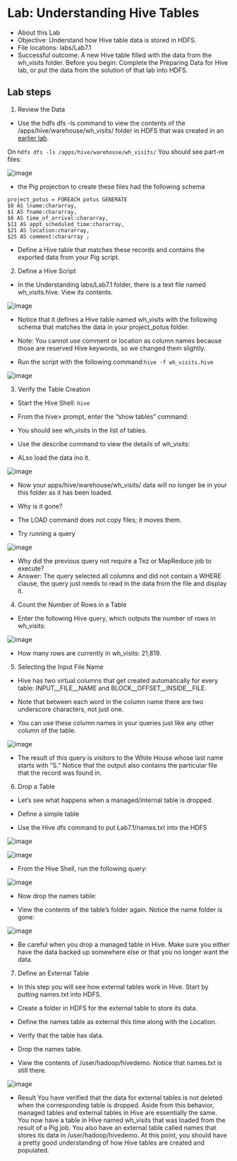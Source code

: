 # Lab: Understanding Hive Tables

* About this Lab
* Objective: Understand how Hive table data is stored in HDFS.
* File locations: labs/Lab7.1
* Successful outcome: A new Hive table filled with the data from the wh_visits folder.
Before you begin: Complete the Preparing Data for Hive lab, or put the data from the solution of that lab into HDFS.

## Lab steps

1. Review the Data

* Use the hdfs dfs -ls command to view the contents of the /apps/hive/warehouse/wh_visits/ folder in HDFS that was created in an
[earlier lab](https://github.com/dhagesharayu/Bigdatalab/blob/master/pig4.md).

On ```hdfs dfs -ls /apps/hive/warehouse/wh_visits/``` You should see part-m files:

![image](https://user-images.githubusercontent.com/63589909/88486772-b9aa9200-cf9d-11ea-8671-fa506ad10b44.png)

* the Pig projection to create these files had the following schema
```
project_potus = FOREACH potus GENERATE
$0 AS lname:chararray,
$1 AS fname:chararray,
$6 AS time_of_arrival:chararray,
$11 AS appt_scheduled_time:chararray,
$21 AS location:chararray,
$25 AS comment:chararray ;
```

* Define a Hive table that matches these records and contains the exported data from your Pig script.

2. Define a Hive Script

* In the Understanding labs/Lab7.1 folder, there is a text file named wh_visits.hive. View its contents.

![image](https://user-images.githubusercontent.com/63589909/88486863-5836f300-cf9e-11ea-90a4-ace69508c411.png)

* Notice that it defines a Hive table named wh_visits with the following schema that
matches the data in your project_potus folder.

* Note: You cannot use comment or location as column names because those are reserved
Hive keywords, so we changed them slightly.

* Run the script with the following command:```hive -f wh_visits.hive```

![image](https://user-images.githubusercontent.com/63589909/88486962-15294f80-cf9f-11ea-882b-18ac3a9dbf8e.png)

3. Verify the Table Creation

* Start the Hive Shell: ```hive```

* From the hive> prompt, enter the “show tables” command:
* You should see wh_visits in the list of tables.

* Use the describe command to view the details of wh_visits:

* ALso load the data ino it.

![image](https://user-images.githubusercontent.com/63589909/88487027-7c470400-cf9f-11ea-94e9-1536ec8f5fd1.png)

* Now your apps/hive/warehouse/wh_visits/ data will no longer be in your this folder as it has been loaded.

* Why is it gone? 
* The LOAD command does not copy files; it moves them.

* Try running a query

![image](https://user-images.githubusercontent.com/63589909/88487087-d47e0600-cf9f-11ea-903f-52c42530476e.png)

* Why did the previous query not require a Tez or MapReduce job to execute?
* Answer: The query selected all columns and did not contain a WHERE clause, the query
just needs to read in the data from the file and display it.

4. Count the Number of Rows in a Table

* Enter the following Hive query, which outputs the number of rows in wh_visits:

![image](https://user-images.githubusercontent.com/63589909/88487206-a77e2300-cfa0-11ea-9ac1-8c6e1e445a45.png)

* How many rows are currently in wh_visits: 21,819.

5. Selecting the Input File Name

* Hive has two virtual columns that get created automatically for every table:
INPUT__FILE__NAME and BLOCK__OFFSET__INSIDE__FILE.
* Note that between each word in the column name there are two underscore
characters, not just one.

* You can use these column names in your queries just like any other column of
the table.

![image](https://user-images.githubusercontent.com/63589909/88487271-283d1f00-cfa1-11ea-934d-5b7a2dc0723f.png)

* The result of this query is visitors to the White House whose last name starts
with “S.” Notice that the output also contains the particular file that the record
was found in.

6. Drop a Table

* Let’s see what happens when a managed/internal table is dropped.

* Define a simple table

* Use the Hive dfs command to put Lab7.1/names.txt into the HDFS

![image](https://user-images.githubusercontent.com/63589909/88487364-055f3a80-cfa2-11ea-9561-705ab98e00ae.png)

![image](https://user-images.githubusercontent.com/63589909/88487373-1740dd80-cfa2-11ea-84f6-e828b663c425.png)

* From the Hive Shell, run the following query:

![image](https://user-images.githubusercontent.com/63589909/88487395-49523f80-cfa2-11ea-9cbf-d40ea815d94b.png)

* Now drop the names table:

* View the contents of the table’s folder again. Notice the name folder is gone:

![image](https://user-images.githubusercontent.com/63589909/88487443-c41b5a80-cfa2-11ea-8409-c6396a9a8a12.png)

* Be careful when you drop a managed table in Hive. Make sure you either have the data backed up somewhere else or that you no longer want the data.

7. Define an External Table

* In this step you will see how external tables work in Hive. Start by putting
names.txt into HDFS.

* Create a folder in HDFS for the external table to store its data.

* Define the names table as external this time along with the Location.

* Verify that the table has data.

*  Drop the names table.

* View the contents of /user/hadoop/hivedemo. Notice that names.txt is still there.

![image](https://user-images.githubusercontent.com/63589909/88487529-7d7a3000-cfa3-11ea-94d1-2030362c76ae.png)

* Result
You have verified that the data for external tables is not deleted when the corresponding table
is dropped. Aside from this behavior, managed tables and external tables in Hive are essentially
the same. You now have a table in Hive named wh_visits that was loaded from the result of a
Pig job. You also have an external table called names that stores its data in
/user/hadoop/hivedemo. At this point, you should have a pretty good understanding of how Hive
tables are created and populated.




